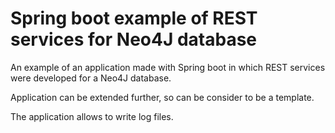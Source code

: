 # Spring boot example of REST services for Neo4J database

An example of an application made with Spring boot in which REST services were developed for a Neo4J database. 

Application can be extended further, so can be consider to be a template. 

The application allows to write log files.